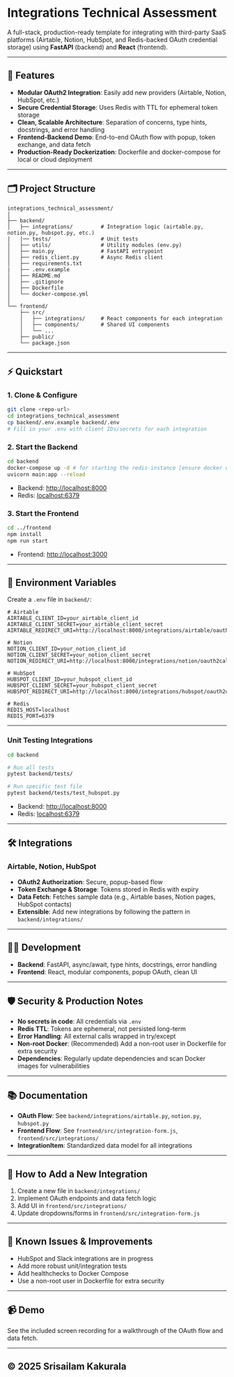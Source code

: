 # Integrations Technical Assessment

A full-stack, production-ready template for integrating with third-party SaaS platforms (Airtable, Notion, HubSpot, and Redis-backed OAuth credential storage) using **FastAPI** (backend) and **React** (frontend).

---

## 🚀 Features

- **Modular OAuth2 Integration**: Easily add new providers (Airtable, Notion, HubSpot, etc.)
- **Secure Credential Storage**: Uses Redis with TTL for ephemeral token storage
- **Clean, Scalable Architecture**: Separation of concerns, type hints, docstrings, and error handling
- **Frontend-Backend Demo**: End-to-end OAuth flow with popup, token exchange, and data fetch
- **Production-Ready Dockerization**: Dockerfile and docker-compose for local or cloud deployment

---

## 🗂️ Project Structure

```
integrations_technical_assessment/
│
├── backend/
│   ├── integrations/         # Integration logic (airtable.py, notion.py, hubspot.py, etc.)
|   |── tests/                # Unit tests
│   ├── utils/                # Utility modules (env.py)
│   ├── main.py               # FastAPI entrypoint
│   ├── redis_client.py       # Async Redis client
│   ├── requirements.txt
|   ├── .env.example
│   ├── README.md
│   ├── .gitignore
│   ├── Dockerfile
│   └── docker-compose.yml
│
└── frontend/
    ├── src/
    │   ├── integrations/     # React components for each integration
    │   ├── components/       # Shared UI components
    │   └── ...
    ├── public/
    └── package.json
```

---

## ⚡ Quickstart

### 1. Clone & Configure

```sh
git clone <repo-url>
cd integrations_technical_assessment
cp backend/.env.example backend/.env
# Fill in your .env with client IDs/secrets for each integration
```

### 2. Start the Backend

```sh
cd backend
docker-compose up -d # for starting the redis-instance [ensure docker engine is running]
uvicorn main:app --reload
```

- Backend: [http://localhost:8000](http://localhost:8000)
- Redis: [localhost:6379](redis://localhost:6379)

### 3. Start the Frontend

```sh
cd ../frontend
npm install
npm run start
```

- Frontend: [http://localhost:3000](http://localhost:3000)

---

## 🔑 Environment Variables

Create a `.env` file in `backend/`:

```env
# Airtable
AIRTABLE_CLIENT_ID=your_airtable_client_id
AIRTABLE_CLIENT_SECRET=your_airtable_client_secret
AIRTABLE_REDIRECT_URI=http://localhost:8000/integrations/airtable/oauth2callback

# Notion
NOTION_CLIENT_ID=your_notion_client_id
NOTION_CLIENT_SECRET=your_notion_client_secret
NOTION_REDIRECT_URI=http://localhost:8000/integrations/notion/oauth2callback

# HubSpot
HUBSPOT_CLIENT_ID=your_hubspot_client_id
HUBSPOT_CLIENT_SECRET=your_hubspot_client_secret
HUBSPOT_REDIRECT_URI=http://localhost:8000/integrations/hubspot/oauth2callback

# Redis
REDIS_HOST=localhost
REDIS_PORT=6379
```

---

### Unit Testing Integrations

```sh
cd backend

# Run all tests
pytest backend/tests/

# Run specific test file
pytest backend/tests/test_hubspot.py
```

- Backend: [http://localhost:8000](http://localhost:8000)
- Redis: [localhost:6379](redis://localhost:6379)

---

## 🛠️ Integrations

### Airtable, Notion, HubSpot

- **OAuth2 Authorization**: Secure, popup-based flow
- **Token Exchange & Storage**: Tokens stored in Redis with expiry
- **Data Fetch**: Fetches sample data (e.g., Airtable bases, Notion pages, HubSpot contacts)
- **Extensible**: Add new integrations by following the pattern in `backend/integrations/`

---

## 🧑‍💻 Development

- **Backend**: FastAPI, async/await, type hints, docstrings, error handling
- **Frontend**: React, modular components, popup OAuth, clean UI

---

## 🛡️ Security & Production Notes

- **No secrets in code**: All credentials via `.env`
- **Redis TTL**: Tokens are ephemeral, not persisted long-term
- **Error Handling**: All external calls wrapped in try/except
- **Non-root Docker**: (Recommended) Add a non-root user in Dockerfile for extra security
- **Dependencies**: Regularly update dependencies and scan Docker images for vulnerabilities

---

## 📚 Documentation

- **OAuth Flow**: See `backend/integrations/airtable.py`, `notion.py`, `hubspot.py`
- **Frontend Flow**: See `frontend/src/integration-form.js`, `frontend/src/integrations/`
- **IntegrationItem**: Standardized data model for all integrations

---

## 📝 How to Add a New Integration

1. Create a new file in `backend/integrations/`
2. Implement OAuth endpoints and data fetch logic
3. Add UI in `frontend/src/integrations/`
4. Update dropdowns/forms in `frontend/src/integration-form.js`

---

## 🧩 Known Issues & Improvements

- HubSpot and Slack integrations are in progress
- Add more robust unit/integration tests
- Add healthchecks to Docker Compose
- Use a non-root user in Dockerfile for extra security

---

## 📹 Demo

See the included screen recording for a walkthrough of the OAuth flow and data fetch.

---

## © 2025 Srisailam Kakurala
